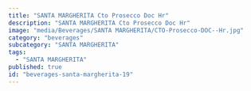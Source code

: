 ```yaml
---
title: "SANTA MARGHERITA Cto Prosecco Doc Hr"
description: "SANTA MARGHERITA Cto Prosecco Doc Hr"
image: "media/Beverages/SANTA MARGHERITA/CTO-Prosecco-DOC--Hr.jpg"
category: "beverages"
subcategory: "SANTA MARGHERITA"
tags:
  - "SANTA MARGHERITA"
published: true
id: "beverages-santa-margherita-19"
---
```


